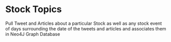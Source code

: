 # Stock Topics
Pull Tweet and Articles about a particular Stock as well as any stock event of days surrounding the date of the tweets and articles and associates them in Neo4J Graph Database
